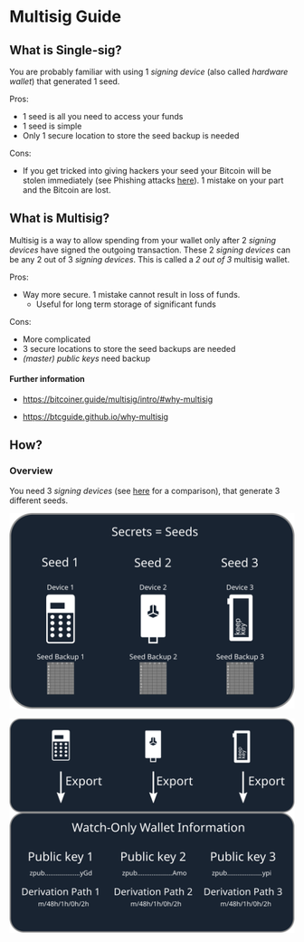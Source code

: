 # Multisig Guide

## What is Single-sig?

You are probably familiar with using 1 *signing device* (also called *hardware wallet*) that generated 1 seed. 

Pros:

* 1 seed is all you need to access your funds
* 1 seed is simple
* Only 1 secure location to store the seed backup is needed

Cons:

* If you get tricked into giving hackers your seed your Bitcoin will be stolen immediately (see Phishing attacks [here](https://www.youtube.com/watch?v=B-09WDPXZmU)).    1 mistake on your part and the Bitcoin are lost.

## What is Multisig?

Multisig is a way to allow spending from your wallet only after 2 *signing devices* have signed the outgoing transaction.  These 2 *signing devices* can be any 2 out of 3 *signing devices*. This is called a *2 out of 3* multisig wallet.

Pros:

* Way more secure. 1 mistake cannot result in loss of funds. 
  * Useful for long term storage of significant funds

Cons:

* More complicated
* 3 secure locations to store the seed backups are needed
* *(master) public keys* need backup

#### Further information

* https://bitcoiner.guide/multisig/intro/#why-multisig

* https://btcguide.github.io/why-multisig





## How?

### Overview

You need 3 *signing devices* (see [here](multisig-security-tradeoffs.md) for a comparison), that generate 3 different seeds.

![secrets](images/multisig-guide/secrets.svg)



![xpubs](images/multisig-guide/xpubs.svg)
